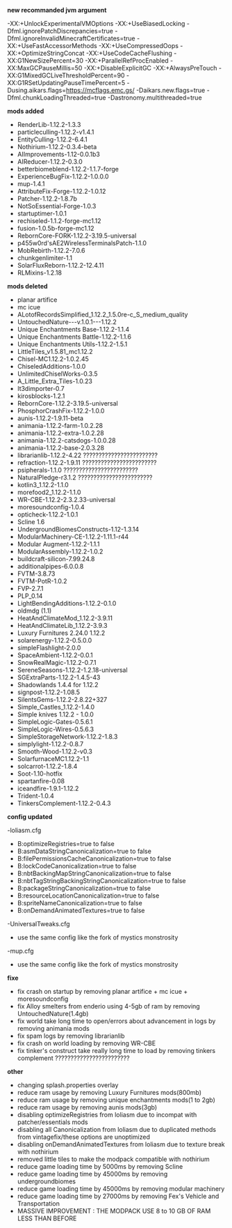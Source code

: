 **new recommanded jvm argument**

-XX:+UnlockExperimentalVMOptions -XX:+UseBiasedLocking -Dfml.ignorePatchDiscrepancies=true -Dfml.ignoreInvalidMinecraftCertificates=true -XX:+UseFastAccessorMethods  -XX:+UseCompressedOops -XX:+OptimizeStringConcat  -XX:+UseCodeCacheFlushing -XX:G1NewSizePercent=30 -XX:+ParallelRefProcEnabled -XX:MaxGCPauseMillis=50 -XX:+DisableExplicitGC -XX:+AlwaysPreTouch -XX:G1MixedGCLiveThresholdPercent=90 -XX:G1RSetUpdatingPauseTimePercent=5 -Dusing.aikars.flags=https://mcflags.emc.gs/ -Daikars.new.flags=true -Dfml.chunkLoadingThreaded=true -Dastronomy.multithreaded=true 

**mods added**

* RenderLib-1.12.2-1.3.3
* particleculling-1.12.2-v1.4.1
* EntityCulling-1.12.2-6.4.1
* Nothirium-1.12.2-0.3.4-beta
* AIImprovements-1.12-0.0.1b3
* AIReducer-1.12.2-0.3.0
* betterbiomeblend-1.12.2-1.1.7-forge
* ExperienceBugFix-1.12.2-1.0.0.0
* mup-1.4.1
* AttributeFix-Forge-1.12.2-1.0.12
* Patcher-1.12.2-1.8.7b
* NotSoEssential-Forge-1.0.3
* startuptimer-1.0.1
* rechiseled-1.1.2-forge-mc1.12
* fusion-1.0.5b-forge-mc1.12
* RebornCore-FORK-1.12.2-3.19.5-universal
* p455w0rd'sAE2WirelessTerminalsPatch-1.1.0
* MobRebirth-1.12.2-7.0.6
* chunkgenlimiter-1.1
* SolarFluxReborn-1.12.2-12.4.11
* RLMixins-1.2.18

**mods deleted**

* planar artifice 
* mc icue
* ALotofRecordsSimplified_1.12.2_1.5.0re-c_S_medium_quality
* UntouchedNature---v.1.0.1---1.12.2
* Unique Enchantments Base-1.12.2-1.1.4
* Unique Enchantments Battle-1.12.2-1.1.6
* Unique Enchantments Utils-1.12.2-1.5.1
* LittleTiles_v1.5.81_mc1.12.2
* Chisel-MC1.12.2-1.0.2.45
* ChiseledAdditions-1.0.0
* UnlimitedChiselWorks-0.3.5
* A_Little_Extra_Tiles-1.0.23
* lt3dimporter-0.7
* kirosblocks-1.2.1
* RebornCore-1.12.2-3.19.5-universal
* PhosphorCrashFix-1.12.2-1.0.0
* aunis-1.12.2-1.9.11-beta
* animania-1.12.2-farm-1.0.2.28
* animania-1.12.2-extra-1.0.2.28
* animania-1.12.2-catsdogs-1.0.0.28
* animania-1.12.2-base-2.0.3.28
* librarianlib-1.12.2-4.22 ????????????????????????
* refraction-1.12.2-1.9.11 ????????????????????????
* psipherals-1.1.0 ????????????????????????
* NaturalPledge-r3.1.2 ????????????????????????
* kotlin3_1.12.2-1.1.0 
* morefood2_1.12.2-1.1.0
* WR-CBE-1.12.2-2.3.2.33-universal
* moresoundconfig-1.0.4
* opticheck-1.12.2-1.0.1
* Scline 1.6
* UndergroundBiomesConstructs-1.12-1.3.14
* ModularMachinery-CE-1.12.2-1.11.1-r44
* Modular Augment-1.12.2-1.1.1
* ModularAssembly-1.12.2-1.0.2
* buildcraft-silicon-7.99.24.8
* additionalpipes-6.0.0.8
* FVTM-3.8.73
* FVTM-PotR-1.0.2
* FVP-2.7.1
* PLP_0.14
* LightBendingAdditions-1.12.2-0.1.0
* oldmdg (1.1)
* HeatAndClimateMod_1.12.2-3.9.11
* HeatAndClimateLib_1.12.2-3.9.3
* Luxury Furnitures 2.24.0 1.12.2
* solarenergy-1.12.2-0.5.0.0
* simpleFlashlight-2.0.0
* SpaceAmbient-1.12.2-0.0.1
* SnowRealMagic-1.12.2-0.7.1
* SereneSeasons-1.12.2-1.2.18-universal
* SGExtraParts-1.12.2-1.4.5-43
* Shadowlands 1.4.4 for 1.12.2
* signpost-1.12.2-1.08.5
* SilentsGems-1.12.2-2.8.22+327
* Simple_Castles_1.12.2-1.4.0
* Simple knives 1.12.2 - 1.0.0
* SimpleLogic-Gates-0.5.6.1
* SimpleLogic-Wires-0.5.6.3
* SimpleStorageNetwork-1.12.2-1.8.3
* simplylight-1.12.2-0.8.7
* Smooth-Wood-1.12.2-v0.3
* SolarfurnaceMC1.12.2-1.1
* solcarrot-1.12.2-1.8.4
* Soot-1.10-hotfix
* spartanfire-0.08
* iceandfire-1.9.1-1.12.2
* Trident-1.0.4
* TinkersComplement-1.12.2-0.4.3 

**config updated**

-loliasm.cfg
* B:optimizeRegistries=true to false
* B:asmDataStringCanonicalization=true to false
* B:filePermissionsCacheCanonicalization=true to false
* B:lockCodeCanonicalization=true to false
* B:nbtBackingMapStringCanonicalization=true to false
* B:nbtTagStringBackingStringCanonicalization=true to false
* B:packageStringCanonicalization=true to false
* B:resourceLocationCanonicalization=true to false
* B:spriteNameCanonicalization=true to false
* B:onDemandAnimatedTextures=true to false

-UniversalTweaks.cfg
* use the same config like the fork of mystics monstrosity

-mup.cfg
* use the same config like the fork of mystics monstrosity

**fixe**

* fix crash on startup by removing planar artifice + mc icue + moresoundconfig
* fix Alloy smelters from enderio using 4-5gb of ram by removing UntouchedNature(1.4gb)
* fix world take long time to open/errors about advancement in logs by removing animania mods 
* fix spam logs by removing librarianlib
* fix crash on world loading by removing WR-CBE
* fix tinker's construct take really long time to load by removing tinkers complement ????????????????????????

**other**

* changing splash.properties overlay
* reduce ram usage by removing Luxury Furnitures mods(800mb)
* reduce ram usage by removing unique enchantments mods(1 to 2gb)
* reduce ram usage by removing aunis mods(3gb)
* disabling optimizeRegistries from loliasm due to incompat with patcher/essentials mods
* disabling all Canonicalization from loliasm due to duplicated methods from vintagefix/these options are unoptimized
* disabling onDemandAnimatedTextures from loliasm due to texture break with nothirium
* removed little tiles to make the modpack compatible with nothirium
* reduce game loading time by 5000ms by removing Scline
* reduce game loading time by 45000ms by removing undergroundbiomes
* reduce game loading time by 45000ms by removing modular machinery
* reduce game loading time by 27000ms by removing Fex's Vehicle and Transportation 
* MASSIVE IMPROVEMENT : THE MODPACK USE 8 to 10 GB OF RAM LESS THAN BEFORE